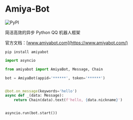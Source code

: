 # Amiya-Bot

![PyPI](https://img.shields.io/pypi/v/amiyabot)

简洁高效的异步 Python QQ 机器人框架

官方文档：[www.amiyabot.com](https://www.amiyabot.com/)

    pip install amiyabot

```python
import asyncio

from amiyabot import AmiyaBot, Message, Chain

bot = AmiyaBot(appid='******', token='******')


@bot.on_message(keywords='hello')
async def _(data: Message):
    return Chain(data).text(f'hello, {data.nickname}')


asyncio.run(bot.start())
```
